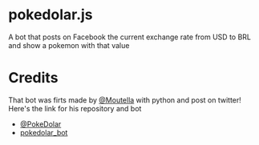 # pokedolar.js
A bot that posts on Facebook the current exchange rate from USD to  BRL and show a pokemon with that value

# Credits
That bot was firts made by [@Moutella](https://github.com/Moutella) with python and post on twitter!
Here's the link for his repository and bot
* [@PokeDolar](https://twitter.com/PokeDolar)
* [pokedolar_bot](https://github.com/Moutella/pokedolar_bot)
